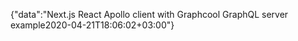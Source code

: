 {"data":"Next.js React Apollo client with Graphcool GraphQL server example2020-04-21T18:06:02+03:00"}
